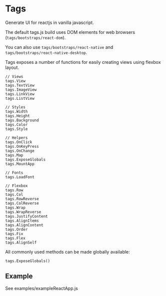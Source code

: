 Tags
====

Generate UI for reactjs in vanilla javascript.

The default tags.js build uses DOM elements for web browsers (`tags/bootstraps/react-dom`).

You can also use `tags/bootstraps/react-native` and `tags/bootstraps/react-native-desktop`.

Tags exposes a number of functions for easily creating views using flexbox layout.

	// Views
	tags.View
	tags.TextView
	tags.ImageView
	tags.LinkView
	tags.ListView
	
	// Styles
	tags.Width
	tags.Height
	tags.Background
	tags.Color
	tags.Style
	
	// Helpers
	tags.OnClick
	tags.OnKeyPress
	tags.OnChange
	tags.Map
	tags.ExposeGlobals
	tags.MountApp
	
	// Fonts
	tags.LoadFont
	
	// Flexbox
	tags.Row
	tags.Col
	tags.RowReverse
	tags.ColReverse
	tags.Wrap
	tags.WrapReverse
	tags.JustifyContent
	tags.AlignItems
	tags.AlignContent
	tags.Order
	tags.Fix
	tags.Flex
	tags.AlignSelf
	

All commonly used methods can be made globally available:

	tags.ExposeGlobals()

Example
-------

See examples/exampleReactApp.js
